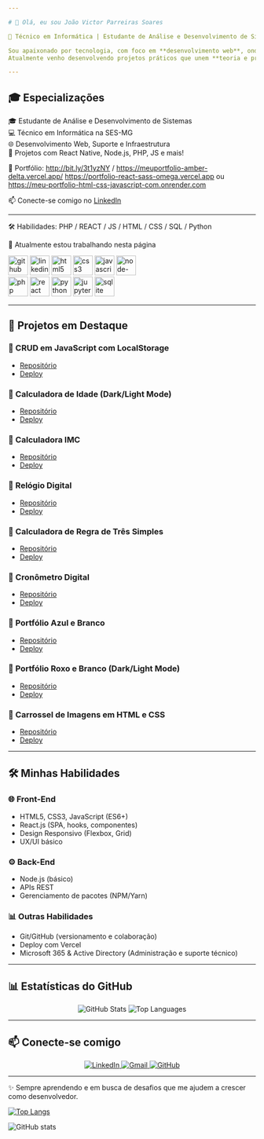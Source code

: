 ```yaml
--- 

# 👋 Olá, eu sou João Victor Parreiras Soares  

🎯 Técnico em Informática | Estudante de Análise e Desenvolvimento de Sistemas | Desenvolvedor Front-End  

Sou apaixonado por tecnologia, com foco em **desenvolvimento web**, onde aplico meus conhecimentos em **HTML, CSS, JavaScript, React e Node.js**.  
Atualmente venho desenvolvendo projetos práticos que unem **teoria e prática**, buscando evoluir minhas habilidades e construir soluções úteis.  

---
```


## 🎓 Especializações

🎓 Estudante de Análise e Desenvolvimento de Sistemas  
💻 Técnico em Informática na SES-MG  
🌐 Desenvolvimento Web, Suporte e Infraestrutura  
🚀 Projetos com React Native, Node.js, PHP, JS e mais!

🔗 Portfólio: http://bit.ly/3t1yzNY / https://meuportfolio-amber-delta.vercel.app/ https://portfolio-react-sass-omega.vercel.app ou https://meu-portfolio-html-css-javascript-com.onrender.com

📫 Conecte-se comigo no [LinkedIn](https://linkedin.com/in/jvparreiras)

---

🛠️ Habilidades: PHP / REACT / JS / HTML / CSS / SQL / Python

🔭 Atualmente estou trabalhando nesta página

[<img src='https://cdn.jsdelivr.net/npm/simple-icons@3.0.1/icons/github.svg' alt='github' height='40'>](https://github.com/ParreirasJuniorWeb)  [<img src='https://cdn.jsdelivr.net/npm/simple-icons@3.0.1/icons/linkedin.svg' alt='linkedin' height='40'>](https://www.linkedin.com/in/www.linkedin.com/in/jvparreiras/)  [<img src='https://cdn.jsdelivr.net/npm/simple-icons@3.0.1/icons/html5.svg' alt='html5' height='40'>](html)  [<img src='https://cdn.jsdelivr.net/npm/simple-icons@3.0.1/icons/css3.svg' alt='css3' height='40'>](css)  [<img src='https://cdn.jsdelivr.net/npm/simple-icons@3.0.1/icons/javascript.svg' alt='javascript' height='40'>](JS)  [<img src='https://cdn.jsdelivr.net/npm/simple-icons@3.0.1/icons/node-dot-js.svg' alt='node-dot-js' height='40'>](Node.js)  
[<img src='https://cdn.jsdelivr.net/npm/simple-icons@3.0.1/icons/php.svg' alt='php' height='40'>](php) [<img src='https://cdn.jsdelivr.net/npm/simple-icons@3.0.1/icons/react.svg' alt='react' height='40'>](React) [<img src='https://cdn.jsdelivr.net/npm/simple-icons@3.0.1/icons/python.svg' alt='python' height='40'>](Python)  [<img src='https://cdn.jsdelivr.net/npm/simple-icons@3.0.1/icons/jupyter.svg' alt='jupyter' height='40'>](Jupyter_notebbok) [<img src='https://cdn.jsdelivr.net/npm/simple-icons@3.0.1/icons/sqlite.svg' alt='sqlite' height='40'>](SQL) 

--- 

## 🚀 Projetos em Destaque  

### 🔹 CRUD em JavaScript com LocalStorage  
- [Repositório](https://github.com/ParreirasJuniorWeb/Aplicacao_CRUD_em_javascript_com_localStorage.git)  
- [Deploy](https://aplicacao-crud-em-javascript-com-lo.vercel.app/)  

### 🔹 Calculadora de Idade (Dark/Light Mode)  
- [Repositório](https://github.com/ParreirasJuniorWeb/Calculadora_idade_HTML_CSS_javascript.git)  
- [Deploy](https://calculadora-idade-html-css-javascri.vercel.app/)  

### 🔹 Calculadora IMC  
- [Repositório](https://github.com/ParreirasJuniorWeb/Calculadora_IMC_HTML_CSS_javascript.git)  
- [Deploy](https://calculadora-imc-html-css-javascript.vercel.app/)  

### 🔹 Relógio Digital  
- [Repositório](https://github.com/ParreirasJuniorWeb/relogio_digital_em_HTML_CSS_javascript.git)  
- [Deploy](https://relogio-digital-em-html-css-javascr.vercel.app/)  

### 🔹 Calculadora de Regra de Três Simples  
- [Repositório](https://github.com/ParreirasJuniorWeb/Calculadora_regra_de_tres_simples_HTML_CSS_javascript.git)  
- [Deploy](https://calculadora-regra-de-tres-simples-h.vercel.app/)  

### 🔹 Cronômetro Digital  
- [Repositório](https://github.com/ParreirasJuniorWeb/cronometro_digital_HTML_CSS_javascript.git)  
- [Deploy](https://cronometro-digital-html-css-javascr.vercel.app/)  

### 🔹 Portfólio Azul e Branco  
- [Repositório](https://github.com/ParreirasJuniorWeb/MyPortfolio.git)  
- [Deploy](https://meuportfolio-amber-delta.vercel.app/)  

### 🔹 Portfólio Roxo e Branco (Dark/Light Mode)  
- [Repositório](https://github.com/ParreirasJuniorWeb/Portfolio-pessoal-responsivo-com-design-inovador-feito-em-HTML-CSS-e-javascript.git)  
- [Deploy](https://portfolio-pessoal-responsivo-com-de.vercel.app/)  

### 🔹 Carrossel de Imagens em HTML e CSS  
- [Repositório](https://github.com/ParreirasJuniorWeb/carrosel_imagens_em_HTML_CSS_puro.git)  
- [Deploy](https://carrosel-imagens-em-html-css-puro.vercel.app/)  

---

## 🛠️ Minhas Habilidades  

### 🌐 Front-End  
- HTML5, CSS3, JavaScript (ES6+)  
- React.js (SPA, hooks, componentes)  
- Design Responsivo (Flexbox, Grid)  
- UX/UI básico  

### ⚙️ Back-End  
- Node.js (básico)  
- APIs REST  
- Gerenciamento de pacotes (NPM/Yarn)  

### 📊 Outras Habilidades  
- Git/GitHub (versionamento e colaboração)  
- Deploy com Vercel  
- Microsoft 365 & Active Directory (Administração e suporte técnico)  

---

## 📊 Estatísticas do GitHub  

<p align="center">
  <img src="https://github-readme-stats.vercel.app/api?username=ParreirasJuniorWeb&show_icons=true&theme=tokyonight" alt="GitHub Stats" />
  <img src="https://github-readme-stats.vercel.app/api/top-langs/?username=ParreirasJuniorWeb&layout=compact&theme=tokyonight" alt="Top Languages" />
</p>

---

## 📫 Conecte-se comigo  

<p align="center">
  <a href="https://www.linkedin.com/in/jvparreiras" target="_blank">
    <img src="https://img.shields.io/badge/LinkedIn-0077B5?style=for-the-badge&logo=linkedin&logoColor=white" alt="LinkedIn"/>
  </a>
  <a href="mailto:joaoparreiras2020@gmail.com">
    <img src="https://img.shields.io/badge/Gmail-D14836?style=for-the-badge&logo=gmail&logoColor=white" alt="Gmail"/>
  </a>
  <a href="https://github.com/ParreirasJuniorWeb">
    <img src="https://img.shields.io/badge/GitHub-100000?style=for-the-badge&logo=github&logoColor=white" alt="GitHub"/>
  </a>
</p>

---
✨ Sempre aprendendo e em busca de desafios que me ajudem a crescer como desenvolvedor. 

[![Top Langs](https://github-readme-stats.vercel.app/api/top-langs/?username=ParreirasJuniorWeb)](https://github.com/anuraghazra/github-readme-stats)

![GitHub stats](https://github-readme-stats.vercel.app/api?username=ParreirasJuniorWeb&show_icons=true)  

<!---
ParreirasJuniorWeb/ParreirasJuniorWeb is a ✨ special ✨ repository because its `README.md` (this file) appears on your GitHub profile.
You can click the Preview link to take a look at your changes.
--->
